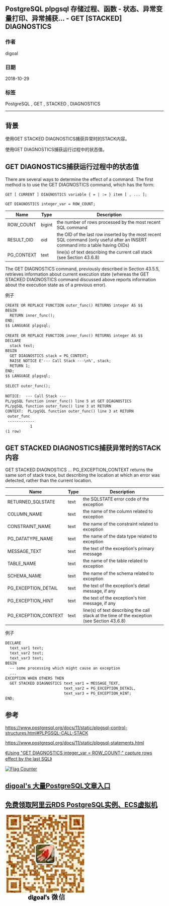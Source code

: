 ## PostgreSQL plpgsql 存储过程、函数 - 状态、异常变量打印、异常捕获... - GET [STACKED] DIAGNOSTICS  
                                                                           
### 作者                                                                           
digoal                                                                          
                                                                           
### 日期                                                                           
2018-10-29                                                                       
                                                                           
### 标签                                                                           
PostgreSQL , GET , STACKED , DIAGNOSTICS     
                                                                           
----                                                                           
                                                                           
## 背景    
使用GET STACKED DIAGNOSTICS捕获异常时的STACK内容。  
  
使用GET DIAGNOSTICS捕获运行过程中的状态值。  
  
  
## GET DIAGNOSTICS捕获运行过程中的状态值  
There are several ways to determine the effect of a command. The first method is to use the GET DIAGNOSTICS command, which has the form:  
  
```  
GET [ CURRENT ] DIAGNOSTICS variable { = | := } item [ , ... ];  
```  
  
```  
GET DIAGNOSTICS integer_var = ROW_COUNT;  
```  
  
  
Name|	Type|	Description  
---|---|---  
ROW_COUNT|	bigint|	the number of rows processed by the most recent SQL command  
RESULT_OID|	oid	|the OID of the last row inserted by the most recent SQL command (only useful after an INSERT command into a table having OIDs)  
PG_CONTEXT|	text|	line(s) of text describing the current call stack (see Section 43.6.8)  
  
  
  
The GET DIAGNOSTICS command, previously described in Section 43.5.5, retrieves information about current execution state (whereas the GET STACKED DIAGNOSTICS command discussed above reports information about the execution state as of a previous error).  
  
例子  
  
```  
CREATE OR REPLACE FUNCTION outer_func() RETURNS integer AS $$  
BEGIN  
  RETURN inner_func();  
END;  
$$ LANGUAGE plpgsql;  
  
CREATE OR REPLACE FUNCTION inner_func() RETURNS integer AS $$  
DECLARE  
  stack text;  
BEGIN  
  GET DIAGNOSTICS stack = PG_CONTEXT;  
  RAISE NOTICE E'--- Call Stack ---\n%', stack;  
  RETURN 1;  
END;  
$$ LANGUAGE plpgsql;  
  
SELECT outer_func();  
  
NOTICE:  --- Call Stack ---  
PL/pgSQL function inner_func() line 5 at GET DIAGNOSTICS  
PL/pgSQL function outer_func() line 3 at RETURN  
CONTEXT:  PL/pgSQL function outer_func() line 3 at RETURN  
 outer_func  
 ------------  
           1  
(1 row)  
```  
  
## GET STACKED DIAGNOSTICS捕获异常时的STACK内容  
GET STACKED DIAGNOSTICS ... PG_EXCEPTION_CONTEXT returns the same sort of stack trace, but describing the location at which an error was detected, rather than the current location.  
  
Name|	Type|	Description  
---|---|---  
RETURNED_SQLSTATE	|text	|the SQLSTATE error code of the exception  
COLUMN_NAME	|text	|the name of the column related to exception  
CONSTRAINT_NAME|	text|	the name of the constraint related to exception  
PG_DATATYPE_NAME|	text|	the name of the data type related to exception  
MESSAGE_TEXT	|text	|the text of the exception's primary message  
TABLE_NAME|	text|	the name of the table related to exception  
SCHEMA_NAME|	text|	the name of the schema related to exception  
PG_EXCEPTION_DETAIL|	text|	the text of the exception's detail message, if any  
PG_EXCEPTION_HINT|	text|	the text of the exception's hint message, if any  
PG_EXCEPTION_CONTEXT|	text	|line(s) of text describing the call stack at the time of the exception (see Section 43.6.8)  
  
  
例子  
  
```  
DECLARE  
  text_var1 text;  
  text_var2 text;  
  text_var3 text;  
BEGIN  
  -- some processing which might cause an exception  
  ...  
EXCEPTION WHEN OTHERS THEN  
  GET STACKED DIAGNOSTICS text_var1 = MESSAGE_TEXT,  
                          text_var2 = PG_EXCEPTION_DETAIL,  
                          text_var3 = PG_EXCEPTION_HINT;  
END;  
```  
  
## 参考  
https://www.postgresql.org/docs/11/static/plpgsql-control-structures.html#PLPGSQL-CALL-STACK  
  
https://www.postgresql.org/docs/11/static/plpgsql-statements.html  
  
[《Using "GET DIAGNOSTICS integer_var = ROW_COUNT;" capture rows effect by the last SQL》](../201006/20100603_01.md)    
  
  
  
<a rel="nofollow" href="http://info.flagcounter.com/h9V1"  ><img src="http://s03.flagcounter.com/count/h9V1/bg_FFFFFF/txt_000000/border_CCCCCC/columns_2/maxflags_12/viewers_0/labels_0/pageviews_0/flags_0/"  alt="Flag Counter"  border="0"  ></a>  
  
  
## [digoal's 大量PostgreSQL文章入口](https://github.com/digoal/blog/blob/master/README.md "22709685feb7cab07d30f30387f0a9ae")
  
  
## [免费领取阿里云RDS PostgreSQL实例、ECS虚拟机](https://free.aliyun.com/ "57258f76c37864c6e6d23383d05714ea")
  
  
![digoal's weixin](../pic/digoal_weixin.jpg "f7ad92eeba24523fd47a6e1a0e691b59")
  

